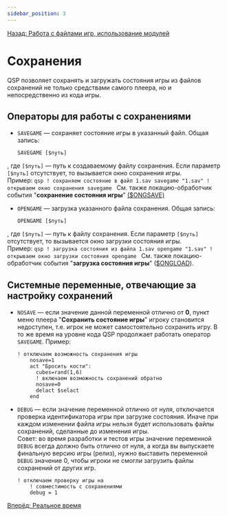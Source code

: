 ```yaml
---
sidebar_position: 3
---
```

[Назад: Работа с файлами игр, использование модулей](modules)

# Сохранения

QSP позволяет сохранять и загружать состояния игры из файлов сохранений не только средствами самого плеера, но и непосредственно из кода игры.

## Операторы для работы с сохранениями

* `SAVEGAME` — сохраняет состояние игры в указанный файл. Общая запись:
    ```qsp
    SAVEGAME [$путь]
    ```
 , где `[$путь]` — путь к создаваемому файлу сохранения. Если параметр `[$путь]` отсутствует, то вызывается окно сохранения игры.\
    Пример:
    ```qsp
    ! сохраняем состояние в файл 1.sav
        savegame "1.sav"
        ! открываем окно сохранения
        savegame
    ```
 См. также локацию-обработчик события "**cохранение состояния игры**" [(\$ONGSAVE)](../programming/service_locations)
* `OPENGAME` — загрузка указанного файла сохранения. Общая запись:
    ```qsp
    OPENGAME [$путь]
    ```
 , где `[$путь]` — путь к файлу сохранения. Если параметр `[$путь]` отсутствует, то вызывается окно загрузки состояния игры.\
    Пример:
    ```qsp
    ! загрузка состояния из файла 1.sav
        opengame "1.sav"
        ! открываем окно загрузки состояния
        opengame
    ```
 См. также локацию-обработчик события "**загрузка состояния игры**" ([\$ONGLOAD](../programming/service_locations)).

## Системные переменные, отвечающие за настройку сохранений

* `NOSAVE` — если значение данной переменной отлично от **0**, пункт меню плеера "**Сохранить состояние игры**" игроку становится недоступен, т.е. игрок не может самостоятельно сохранить игру. В то же время на уровне кода QSP продолжает работать оператор `SAVEGAME`. Пример:
    ```qsp
    ! отключаем возможность сохранения игры
        nosave=1
        act "Бросить кости":
          cubes=rand(1,6)
          ! включаем возможность сохранений обратно
          nosave=0
          delact $selact
        end
    ```

* `DEBUG` — если значение переменной отлично от нуля, отключается проверка идентификатора игры при загрузке состояния. Иначе при каждом изменении файла игры нельзя будет использовать файлы сохранений, сделанные до изменения игры.\
    Совет: во время разработки и тестов игры значение переменной `DEBUG` всегда должно быть отлично от нуля, а когда вы выпускаете финальную версию игры (релиз), нужно выставить переменной `DEBUG` значение 0, чтобы игроки не смогли загрузить файлы сохранений от других игр.
    ```qsp
    ! отключаем проверку игры на
        ! совместимость с сохранениями
        debug = 1
    ```


[Вперёд: Реальное время](realtime)
